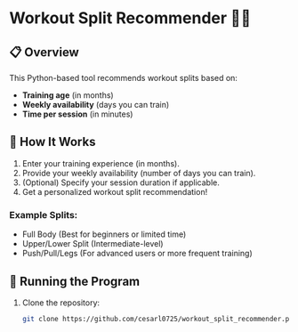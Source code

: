 # Workout Split Recommender 🏋️‍♂️

## 📋 Overview
This Python-based tool recommends workout splits based on:
- **Training age** (in months)
- **Weekly availability** (days you can train)
- **Time per session** (in minutes)

## 🔧 How It Works
1. Enter your training experience (in months).
2. Provide your weekly availability (number of days you can train).
3. (Optional) Specify your session duration if applicable.
4. Get a personalized workout split recommendation!

### Example Splits:
- Full Body (Best for beginners or limited time)
- Upper/Lower Split (Intermediate-level)
- Push/Pull/Legs (For advanced users or more frequent training)

## 🚀 Running the Program
1. Clone the repository:
   ```bash
   git clone https://github.com/cesarl0725/workout_split_recommender.py
